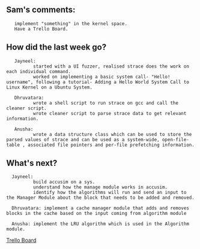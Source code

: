 ## Sam's comments:
       implement "something" in the kernel space.
       Have a Trello Board.

## How did the last week go?

       Jayneel:
              started with a UI fuzzer, realised strace does the work on each individual command.
              worked on implementing a basic system call- "Hello! username", following a tutorial- Adding a Hello World System Call to Linux Kernel on a Ubuntu System.

       Dhruvatara:
              wrote a shell script to run strace on gcc and call the cleaner script.
              wrote cleaner script to parse strace data to get relevant information.

       Anusha:
              wrote a data structure class which can be used to store the parsed values of strace and can be used as a system-wide, open-file-table , associated file pointers and per-file prefetching information.


## What's next?

      Jayneel:
              build accusim on a sys.
              understand how the manage module works in accusim.
              identify how the algorithms will run and send an input to the Manager Module about the block that needs to be added and removed.

      Dhruvatara: implement a cache manager module that adds and removes blocks in the cache based on the input coming from algorithm module

      Anusha: implement the LRU algorithm which is used in the Algorithm module.

[Trello Board](https://trello.com/b/NnINPmtG/ecs-251-group-1-board)
